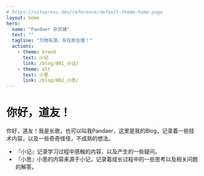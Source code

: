 ```yaml
---
# https://vitepress.dev/reference/default-theme-home-page
layout: home
hero:
  name: "Pandaer 杂货铺"
  text: ""
  tagline: "万物有源，存在即合理！"
  actions:
    - theme: brand
      text: 小记
      link: /blog/001_小记/
    - theme: alt
      text: 小思
      link: /blog/002_小思/
---
```

# 你好，道友！
你好，道友！我是长歌，也可以叫我Pandaer，这里是我的Blog，记录着一些技术内容，以及一些奇奇怪怪，不成熟的想法。
- 『小记』记录学习过程中感触的内容，以及产生的一些疑问。
- 『小思』小思的内容来源于小记，记录着成长过程中的一些思考以及相关问题的解答。

